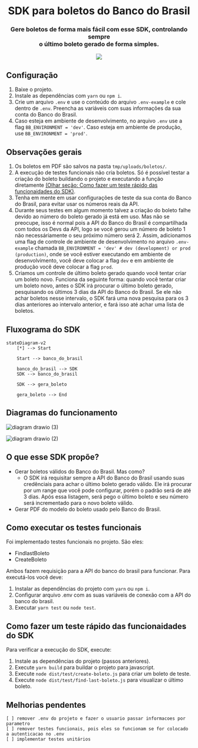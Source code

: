 <h1 align="center">SDK para boletos do Banco do Brasil</h1>
<h3 align="center">Gere boletos de forma mais fácil com esse SDK, controlando sempre<br> o último boleto gerado de forma simples.</h3>
<p align="center">
        <a href="https://github.com/filipeas/boleto-banco-brasil/releases/tag/0.1.0" alt="Version">
        <img src="https://img.shields.io/badge/version-0.1.0-green" /></a>
</p>

## Configuração
1) Baixe o projeto.
2) Instale as dependências com ``` yarn ``` ou ``` npm i ```.
3) Crie um arquivo ``` .env ``` e use o conteúdo do arquivo ``` .env-example ``` e cole dentro de ``` .env ```. Preencha as variáveis com suas informações da sua conta do Banco do Brasil.
4) Caso esteja em ambiente de desenvolvimento, no arquivo ``` .env ``` use a flag ``` BB_ENVIRONMENT = 'dev' ```. Caso esteja em ambiente de produção, use ``` BB_ENVIRONMENT = 'prod' ```.

## Observações gerais
1) Os boletos em PDF são salvos na pasta ``` tmp/uploads/boletos/ ```.
2) A execução de testes funcionais não cria boletos. Só é possível testar a criação do boleto buildando o projeto e executando a função diretamente [(Olhar seção: Como fazer um teste rápido das funcionaidades do SDK)](https://github.com/filipeas/boleto-banco-brasil#como-fazer-um-teste-r%C3%A1pido-das-funcionaidades-do-sdk).
3) Tenha em mente em usar configurações de teste da sua conta do Banco do Brasil, para evitar usar os números reais da API.
4) Durante seus testes em algum momento talvez a criação do boleto falhe devido ao número do boleto gerado já está em uso. Mas não se preocupe, isso é normal pois a API do Banco do Brasil é compartilhada com todos os Devs da API, logo se você gerou um número de boleto 1 não necessáriamente o seu próximo número será 2. Assim, adicionamos uma flag de controle de ambiente de desenvolvimento no arquivo ``` .env-example ``` chamada ``` BB_ENVIRONMENT = 'dev' # dev (development) or prod (production) ```, onde se você estiver executando em ambiente de desenvolvimento, você deve colocar a flag ``` dev ``` e em ambiente de produção você deve colocar a flag ``` prod ```.
5) Criamos um controle de último boleto gerado quando você tentar criar um boleto novo. Funciona da seguinte forma: quando você tentar criar um boleto novo, antes o SDK irá procurar o último boleto gerado, pesquisando os últimos 3 dias da API do Banco do Brasil. Se ele não achar boletos nesse intervalo, o SDK fará uma nova pesquisa para os 3 dias anteriores ao intervalo anterior, e fará isso até achar uma lista de boletos.

## Fluxograma do SDK
```mermaid
stateDiagram-v2
    [*] --> Start

    Start --> banco_do_brasil

    banco_do_brasil --> SDK
    SDK --> banco_do_brasil

    SDK --> gera_boleto

    gera_boleto --> End
```

## Diagramas do funcionamento
![diagram drawio (3)](https://user-images.githubusercontent.com/23065588/201450114-d571aed7-2368-4f92-a6e3-160bfca9917e.png)

![diagram drawio (2)](https://user-images.githubusercontent.com/23065588/201450109-1f09c123-22cd-45b7-9e27-a783e3e8496a.png)

## O que esse SDK propõe?
- Gerar boletos válidos do Banco do Brasil. Mas como?
    - O SDK irá requisitar sempre a API do Banco do Brasil usando suas credênciais para achar o último boleto gerado válido. Ele irá procurar por um range que você pode configurar, porém o padrão será de até 3 dias. Após essa listagem, será pego o último boleto e seu número será incrementado para o novo boleto válido.
- Gerar PDF do modelo do boleto usado pelo Banco do Brasil.

## Como executar os testes funcionais
Foi implementado testes funcionais no projeto. São eles:
- FindlastBoleto
- CreateBoleto

Ambos fazem requisição para a API do banco do brasil para funcionar. Para executá-los você deve:

1) Instalar as dependências do projeto com ``` yarn ``` ou ``` npm i ```.
2) Configurar arquivo .env com as suas variáveis de conexão com a API do banco do brasil.
3) Executar ``` yarn test ``` ou ``` node test ```.

## Como fazer um teste rápido das funcionaidades do SDK
Para verificar a execução do SDK, execute:
1) Instale as dependências do projeto (passos anteriores).
2) Execute ``` yarn build ``` para buildar o projeto para javascript.
3) Execute ``` node dist/test/create-boleto.js ``` para criar um boleto de teste.
4) Execute ``` node dist/test/find-last-boleto.js ``` para visualizar o último boleto.

## Melhorias pendentes
    [ ] remover .env do projeto e fazer o usuario passar informacoes por parametro
    [ ] remover testes funcionais, pois eles so funcionam se for colocado a autenticacao no .env
    [ ] implementar testes unitários